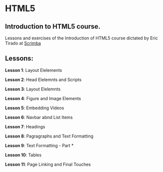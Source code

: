 # HTML5
## **Introduction to HTML5 course**.

Lessons and exercises of the Introduction of HTML5 course dictated by Eric Tirado at [Scrimba](https://scrimba.com/g/ghtml)

## **Lessons**:

**Lesson 1**:  Layout Elelements

**Lesson 2**: Head Elelemnts and Scripts

**Lesson 3**: Layout Elelemnts

**Lesson 4**: Figure and Image Elements

**Lesson 5**: Embedding Videos

**Lesson 6**: Navbar abnd List Items

**Lesson 7**: Headings

**Lesson 8**: Pagragraphs and Text Formatting 

**Lesson 9**: Text Formatting - Part *

**Lesson 10**: Tables

**Lesson 11**: Page Linking and Final Touches
